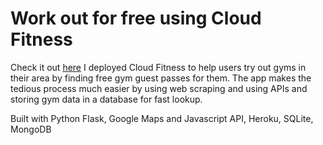 # Work out for free using Cloud Fitness
Check it out [here](http://www.cloudfitness.io/)
I deployed Cloud Fitness to help users try out gyms in their area by finding free gym guest passes for them. The app makes the tedious process much easier by using web scraping and using APIs and storing gym data in a database for fast lookup.

Built with Python Flask, Google Maps and Javascript API, Heroku, SQLite, MongoDB

